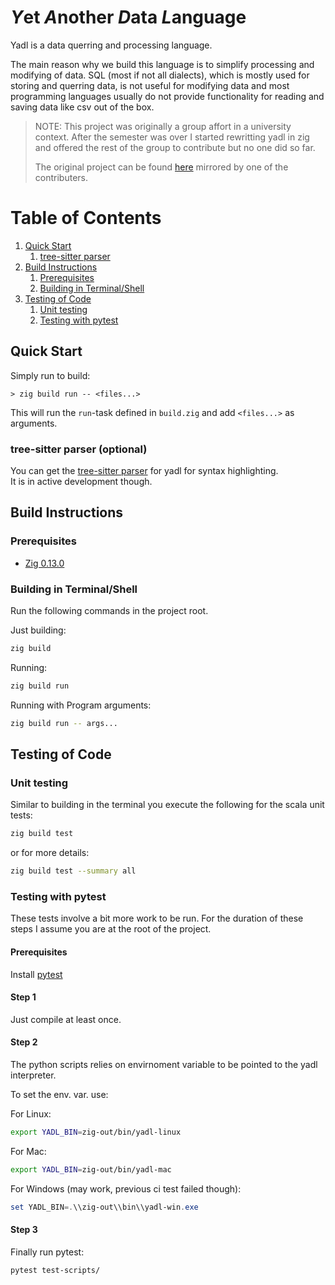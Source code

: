 # *Y*et *A*nother *D*ata *L*anguage

Yadl is a data querring and processing language.

The main reason why we build this language is to simplify processing and
modifying of data. SQL (most if not all dialects), which is mostly used
for storing and querring data, is not useful for modifying data and most
programming languages usually do not provide functionality for reading and
saving data like csv out of the box.

> NOTE: This project was originally a group affort in a university context.
> After the semester was over I started rewritting yadl in zig and offered
> the rest of the group to contribute but no one did so far.
>
> The original project can be found [here](https://github.com/julianjumper/yadl) mirrored by
> one of the contributers.

# Table of Contents

1. [Quick Start](#quick)
    1. [tree-sitter parser](#parser)
3. [Build Instructions](#build)
    1. [Prerequisites](#pre)
    2. [Building in Terminal/Shell](#build_sh)
4. [Testing of Code](#testing)
    1. [Unit testing](#unit)
    1. [Testing with pytest](#python)

## Quick Start <a name="quick"></a>

Simply run to build:

```shell
> zig build run -- <files...>
```

This will run the `run`-task defined in `build.zig` and add `<files...>` as arguments.

### tree-sitter parser (optional) <a name="parser"></a>

You can get the [tree-sitter parser](https://github.com/DeSc1998/tree-sitter-yadl) for yadl
for syntax highlighting. \
It is in active development though.

## Build Instructions <a name="build"></a>

### Prerequisites <a name="pre"></a>

- [Zig 0.13.0](https://ziglang.org/download/)

### Building in Terminal/Shell <a name="build_sh"></a>

Run the following commands in the project root.

Just building:

```sh
zig build
```

Running:

```sh
zig build run
```

Running with Program arguments:

```sh
zig build run -- args...
```

## Testing of Code <a name="testing"></a>

### Unit testing <a name="unit"></a>

Similar to building in the terminal you execute the following for the scala unit tests:

```sh
zig build test
```
or for more details:

```sh
zig build test --summary all
```

### Testing with pytest <a name="python"></a>

These tests involve a bit more work to be run.
For the duration of these steps I assume you are at the root of the project.

#### Prerequisites

Install [pytest](https://pypi.org/project/pytest/)

#### Step 1

Just compile at least once.

#### Step 2

The python scripts relies on envirnoment variable to be pointed to the yadl interpreter.

To set the env. var. use:

For Linux:
```sh
export YADL_BIN=zig-out/bin/yadl-linux
```
For Mac:
```sh
export YADL_BIN=zig-out/bin/yadl-mac
```

For Windows (may work, previous ci test failed though):
```powershell
set YADL_BIN=.\\zig-out\\bin\\yadl-win.exe
```

#### Step 3

Finally run pytest:
```sh
pytest test-scripts/
```


